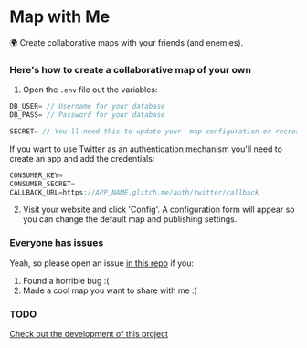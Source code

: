 # Map with Me

🌍 Create collaborative maps with your friends (and enemies).

### Here's how to create a collaborative map of your own

1. Open the `.env` file out the variables:

```js
DB_USER= // Username for your database
DB_PASS= // Password for your database

SECRET= // You'll need this to update your  map configuration or recreate the database
```

If you want to use Twitter as an authentication mechanism you'll need to create an app and add the credentials:

```js
CONSUMER_KEY=     
CONSUMER_SECRET= 
CALLBACK_URL=https://APP_NAME.glitch.me/auth/twitter/callback 
```

2. Visit your website and click 'Config'. A configuration form will appear so you can change the default map and publishing settings.

### Everyone has issues

Yeah, so please open an issue [in this repo](https://github.com/javierarce/map-with-me/issues) if you: 

1) Found a horrible bug :(
2) Made a cool map you want to share with me :)

### TODO

[Check out the development of this project](https://github.com/javierarce/map-with-me/projects/1)
